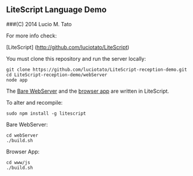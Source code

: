 LiteScript Language Demo
-------------------------

###(C) 2014 Lucio M. Tato

For more info check:

[LiteScript] (http://github.com/luciotato/LiteScript)

You must clone this repository and run the server locally:

    git clone https://github.com/luciotato/LiteScript-reception-demo.git
    cd LiteScript-reception-demo/webServer
    node app

The [Bare WebServer](webServer/BareWebServer.lite.md) 
and the [browser app](www/js/index.lite.md) are written in LiteScript.

To alter and recompile: 

    sudo npm install -g litescript
 
 Bare WebServer:

    cd webServer
    ./build.sh


 Browser App:

    cd www/js
    ./build.sh



